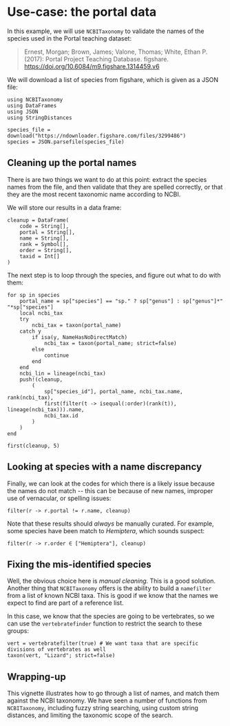 # Use-case: the portal data

In this example, we will use `NCBITaxonomy` to validate the names of the species
used in the Portal teaching dataset:

> Ernest, Morgan; Brown, James; Valone, Thomas; White, Ethan P. (2017): Portal
> Project Teaching Database. figshare.
> https://doi.org/10.6084/m9.figshare.1314459.v6

We will download a list of species from figshare, which is given as a JSON file:

```@example portal
using NCBITaxonomy
using DataFrames
using JSON
using StringDistances

species_file = download("https://ndownloader.figshare.com/files/3299486")
species = JSON.parsefile(species_file)
```

## Cleaning up the portal names

There is are two things we want to do at this point: extract the species names
from the file, and then validate that they are spelled correctly, or that they
are the most recent taxonomic name according to NCBI.

We will store our results in a data frame:

```@example portal
cleanup = DataFrame(
    code = String[],
    portal = String[],
    name = String[],
    rank = Symbol[],
    order = String[],
    taxid = Int[]
)
```

The next step is to loop through the species, and figure out what to do
with them:

```@example portal
for sp in species
    portal_name = sp["species"] == "sp." ? sp["genus"] : sp["genus"]*" "*sp["species"]
    local ncbi_tax
    try
        ncbi_tax = taxon(portal_name)
    catch y
        if isa(y, NameHasNoDirectMatch)
            ncbi_tax = taxon(portal_name; strict=false)
        else
            continue
        end
    end
    ncbi_lin = lineage(ncbi_tax)
    push!(cleanup,
        (
            sp["species_id"], portal_name, ncbi_tax.name, rank(ncbi_tax),
            first(filter(t -> isequal(:order)(rank(t)), lineage(ncbi_tax))).name,
            ncbi_tax.id
        )
    )
end

first(cleanup, 5)
```

## Looking at species with a name discrepancy

Finally, we can look at the codes for which there is a likely issue because the
names do not match -- this can be because of new names, improper use of
vernacular, or spelling issues:

```@example portal
filter(r -> r.portal != r.name, cleanup)
```

Note that these results should *always* be manually curated. For example,
some species have been match to *Hemiptera*, which sounds suspect:

```@example portal
filter(r -> r.order ∈ ["Hemiptera"], cleanup)
```

## Fixing the mis-identified species

Well, the obvious choice here is *manual cleaning*. This is a good solution.
Another thing that `NCBITaxonomy` offers is the ability to build a `namefilter`
from a list of known NCBI taxa. This is good if we know that the names we expect
to find are part of a reference list.

In this case, we know that the species are going to be vertebrates, so we can use
the `vertebratefinder` function to restrict the search to these groups:

```@example portal
vert = vertebratefilter(true) # We want taxa that are specific divisions of vertebrates as well
taxon(vert, "Lizard"; strict=false)
```

## Wrapping-up

This vignette illustrates how to go through a list of names, and match them
against the NCBI taxonomy. We have seen a number of functions from
`NCBITaxonomy`, including fuzzy string searching, using custom string distances,
and limiting the taxonomic scope of the search.

